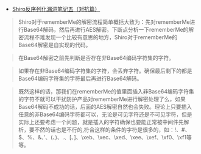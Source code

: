 - [Shiro反序列化漏洞笔记五（对抗篇）](http://changxia3.com/2022/05/09/Shiro%E5%8F%8D%E5%BA%8F%E5%88%97%E5%8C%96%E6%BC%8F%E6%B4%9E%E7%AC%94%E8%AE%B0%E4%BA%94%EF%BC%88%E5%AF%B9%E6%8A%97%E7%AF%87%EF%BC%89/)


> Shiro对于rememberMe的解密流程简单概括大致为：先对rememberMe进行Base64解码，然后再进行AES解密。下断点分析一下rememberMe的解密流程不难发现一个比较有意思的地方，Shiro对于rememberMe的Base64解密是自实现的代码。


> 在Base64解密之前先判断是否存在非Base64编码字符集的字符。


> 如果存在非Base64编码字符集的字符，会丢弃字符。确保最后剩下的都是Base64编码字符集的字符最后再进行Base64解码。

> 既然这样的话，那我们在rememberMe的值里面插入非Base64编码字符集的字符不就可以干扰防护产品对rememberMe进行解密处理了么，如果Base64解码不成功的话，后面的AES解密自然也会失败。理论上只要插入任意的非Base64编码字符都可以，无论是可见字符还是不可见字符，但是实际上还要考虑一个问题，就是插入的字符确保也要能正常被中间件先解析，要不然的话也是不行的,符合这样的条件的字符是很多的，如：!、#、$、%、&、’、(、)、.、[、]、\xeb、\xec、\xed、\xee、\xef、\xf0、\xf1等等。
